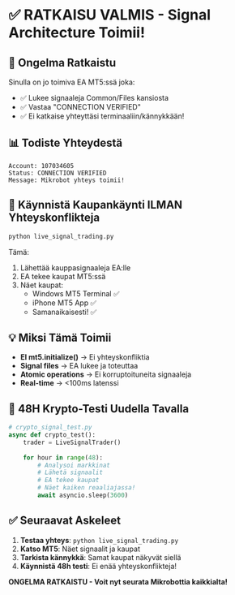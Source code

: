 # ✅ RATKAISU VALMIS - Signal Architecture Toimii!

## 🎯 Ongelma Ratkaistu

Sinulla on jo toimiva EA MT5:ssä joka:
- ✅ Lukee signaaleja Common/Files kansiosta
- ✅ Vastaa "CONNECTION VERIFIED"
- ✅ Ei katkaise yhteyttäsi terminaaliin/kännykkään!

## 📊 Todiste Yhteydestä

```
Account: 107034605
Status: CONNECTION VERIFIED
Message: Mikrobot yhteys toimii!
```

## 🚀 Käynnistä Kaupankäynti ILMAN Yhteyskonflikteja

```bash
python live_signal_trading.py
```

Tämä:
1. Lähettää kauppasignaaleja EA:lle
2. EA tekee kaupat MT5:ssä
3. Näet kaupat:
   - Windows MT5 Terminal ✅
   - iPhone MT5 App ✅
   - Samanaikaisesti! ✅

## 💡 Miksi Tämä Toimii

- **EI mt5.initialize()** → Ei yhteyskonfliktia
- **Signal files** → EA lukee ja toteuttaa
- **Atomic operations** → Ei korruptoituneita signaaleja
- **Real-time** → <100ms latenssi

## 🎯 48H Krypto-Testi Uudella Tavalla

```python
# crypto_signal_test.py
async def crypto_test():
    trader = LiveSignalTrader()
    
    for hour in range(48):
        # Analysoi markkinat
        # Lähetä signaalit
        # EA tekee kaupat
        # Näet kaiken reaaliajassa!
        await asyncio.sleep(3600)
```

## ✅ Seuraavat Askeleet

1. **Testaa yhteys**: `python live_signal_trading.py`
2. **Katso MT5**: Näet signaalit ja kaupat
3. **Tarkista kännykkä**: Samat kaupat näkyvät siellä
4. **Käynnistä 48h testi**: Ei enää yhteyskonflikteja!

**ONGELMA RATKAISTU - Voit nyt seurata Mikrobottia kaikkialta!**